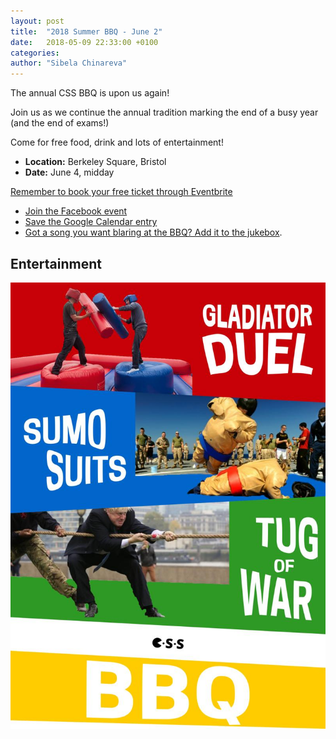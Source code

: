 ```yaml
---
layout: post
title:  "2018 Summer BBQ - June 2"
date:   2018-05-09 22:33:00 +0100
categories:
author: "Sibela Chinareva"
---
```

The annual CSS BBQ is upon us again!

Join us as we continue the annual tradition marking the end of a busy year (and the end of exams!)

Come for free food, drink and lots of entertainment!

* **Location:** Berkeley Square, Bristol
* **Date:** June 4, midday

[Remember to book your free ticket through Eventbrite](https://www.eventbrite.co.uk/e/css-bbq-tickets-25051709337)

* [Join the Facebook event](https://www.facebook.com/events/100217857059598/)
* [Save the Google Calendar entry](https://calendar.google.com/calendar/render?eid=aWc0YnQ0dW1ncnRvOXQ0Z3QwM29idHZqdTAgY3NzYnJpc3RvbC5jby51a19jbW1iNzdpNGtkNmQ5b2tmdjVuYzFwaWJuMEBn)
* [Got a song you want blaring at the BBQ? Add it to the jukebox](http://goo.gl/forms/1fQzdA7E68).


## Entertainment

![Entertainment poster](/assets/images/contrib/blog/2016-summer-bbq-ents.jpg)

